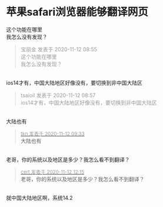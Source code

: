 # 苹果safari浏览器能够翻译网页


这个功能在哪里<br />
我怎么没有发现？

<div class="quote"><blockquote><font color="#999999">宝丽金 发表于 2020-11-12 08:55</font><br />
<font color="#999999">这个功能在哪里<br />
我怎么没有发现？</font></blockquote></div><br />
ios14才有，中国大陆地区好像没有，要切换到非中国大陆区

<div class="quote"><blockquote><font color="#999999">tsaioil 发表于 2020-11-12 08:57</font><br />
<font color="#999999">ios14才有，中国大陆地区好像没有，要切换到非中国大陆区</font></blockquote></div><br />
大陆也有

<div class="quote"><blockquote><font size="2"><a href="https://www.hostloc.com/forum.php?mod=redirect&amp;goto=findpost&amp;pid=9441409&amp;ptid=765603" target="_blank"><font color="#999999">tkn 发表于 2020-11-12 09:33</font></a></font><br />
大陆也有</blockquote></div><br />
老哥，你的系统以及地区是多少？我怎么看不到翻译？

<div class="quote"><blockquote><font size="2"><a href="https://www.hostloc.com/forum.php?mod=redirect&amp;goto=findpost&amp;pid=9442600&amp;ptid=765603" target="_blank"><font color="#999999">cert 发表于 2020-11-12 12:15</font></a></font><br />
老哥，你的系统以及地区是多少？我怎么看不到翻译？</blockquote></div><br />
就中国大陆地区啊，系统14.2
